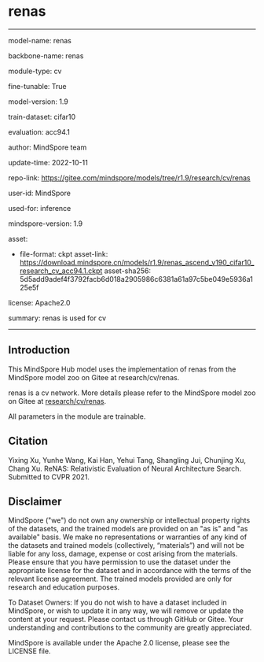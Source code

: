 # renas

---

model-name: renas

backbone-name: renas

module-type: cv

fine-tunable: True

model-version: 1.9

train-dataset: cifar10

evaluation: acc94.1

author: MindSpore team

update-time: 2022-10-11

repo-link: <https://gitee.com/mindspore/models/tree/r1.9/research/cv/renas>

user-id: MindSpore

used-for: inference

mindspore-version: 1.9

asset:

-
    file-format: ckpt
    asset-link: <https://download.mindspore.cn/models/r1.9/renas_ascend_v190_cifar10_research_cv_acc94.1.ckpt>
    asset-sha256: 5d5add9adef4f3792facb6d018a2905986c6381a61a97c5be049e5936a125e5f

license: Apache2.0

summary: renas is used for cv

---

## Introduction

This MindSpore Hub model uses the implementation of renas from the MindSpore model zoo on Gitee at research/cv/renas.

renas is a cv network. More details please refer to the MindSpore model zoo on Gitee at [research/cv/renas](https://gitee.com/mindspore/models/blob/r1.9/research/cv/renas/Readme.md).

All parameters in the module are trainable.

## Citation

Yixing Xu, Yunhe Wang, Kai Han, Yehui Tang, Shangling Jui, Chunjing Xu, Chang Xu. ReNAS: Relativistic Evaluation of Neural Architecture Search. Submitted to CVPR 2021.

## Disclaimer

MindSpore ("we") do not own any ownership or intellectual property rights of the datasets, and the trained models are provided on an "as is" and "as available" basis. We make no representations or warranties of any kind of the datasets and trained models (collectively, “materials”) and will not be liable for any loss, damage, expense or cost arising from the materials. Please ensure that you have permission to use the dataset under the appropriate license for the dataset and in accordance with the terms of the relevant license agreement. The trained models provided are only for research and education purposes.

To Dataset Owners: If you do not wish to have a dataset included in MindSpore, or wish to update it in any way, we will remove or update the content at your request. Please contact us through GitHub or Gitee. Your understanding and contributions to the community are greatly appreciated.

MindSpore is available under the Apache 2.0 license, please see the LICENSE file.
